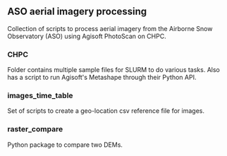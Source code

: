 ## ASO aerial imagery processing

Collection of scripts to process aerial imagery from the Airborne Snow 
Observatory (ASO) using Agisoft PhotoScan on CHPC. 

### CHPC

Folder contains multiple sample files for SLURM to do various tasks.
Also has a script to run Agisoft's Metashape through their Python API.

### images_time_table

Set of scripts to create a geo-location csv reference file for images. 

### raster_compare

Python package to compare two DEMs.
